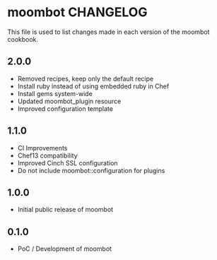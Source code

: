 # moombot CHANGELOG

This file is used to list changes made in each version of the moombot cookbook.

## 2.0.0
- Removed recipes, keep only the default recipe
- Install ruby instead of using embedded ruby in Chef
- Install gems system-wide
- Updated moombot_plugin resource
- Improved configuration template

## 1.1.0
- CI Improvements
- Chef13 compatibility
- Improved Cinch SSL configuration
- Do not include moombot::configuration for plugins

## 1.0.0
- Initial public release of moombot

## 0.1.0
- PoC / Development of moombot
